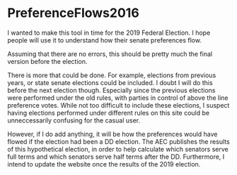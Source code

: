 # PreferenceFlows2016

I wanted to make this tool in time for the 2019 Federal Election. I hope people will use it to understand how their senate preferences flow.

Assuming that there are no errors, this should be pretty much the final version before the election.

There is more that could be done. For example, elections from previous years, or state senate elections could be included. I doubt I will do this before the next election though. Especially since the previous elections were performed under the old rules, with parties in control of above the line preference votes. While not too difficult to include these elections, I suspect having elections performed under different rules on this site could be unneccessarily confusing for the casual user.

However, if I do add anything, it will be how the preferences would have flowed if the election had been a DD election. The AEC publishes the results of this hypothetical election, in order to help calculate which senators serve full terms and which senators serve half terms after the DD. Furthermore, I intend to update the website once the results of the 2019 election.
